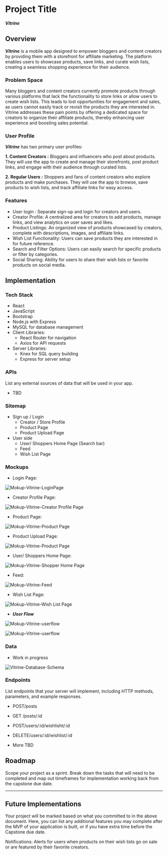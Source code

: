 # Project Title

**_Vitrine_**

## Overview

**_Vitrine_** is a mobile app designed to empower bloggers and content creators by providing them with a storefront for affiliate marketing. The platform enables users to showcase products, save links, and curate wish lists, creating a seamless shopping experience for their audience.

### Problem Space

Many bloggers and content creators currently promote products through various platforms that lack the functionality to store links or allow users to create wish lists. This leads to lost opportunities for engagement and sales, as users cannot easily track or revisit the products they are interested in. Vitrine addresses these pain points by offering a dedicated space for creators to organize their affiliate products, thereby enhancing user experience and boosting sales potential.

### User Profile

**_Vitrine_** has two primary user profiles:

**1. Content Creators :** Bloggers and influencers who post about products. They will use the app to create and manage their storefronts, post product links, and engage with their audience through curated lists.

**2. Regular Users :** Shoppers and fans of content creators who explore products and make purchases. They will use the app to browse, save products to wish lists, and track affiliate links for easy access.

### Features

- User login : Separate sign-up and login for creators and users.
- Creator Profile: A centralized area for creators to add products, manage links, and view analytics on user saves and likes.
- Product Listings: An organized view of products showcased by creators, complete with descriptions, images, and affiliate links.
- Wish List Functionality: Users can save products they are interested in for future reference.
- Search and Filter Options: Users can easily search for specific products or filter by categories.
- Social Sharing: Ability for users to share their wish lists or favorite products on social media.

## Implementation

### Tech Stack

- React
- JavaScript
- Bootstrap
- Node.js with Express
- MySQL for database management
- Client Libraries:
  - React Router for navigation
  - Axios for API requests
- Server Libraries:
  - Knex for SQL query building
  - Express for server setup

### APIs

List any external sources of data that will be used in your app.

- TBD

### Sitemap

- Sign up / Login
  - Creator / Store Profile
  - Product Page
  - Product Upload Page
- User side
  - User/ Shoppers Home Page (Search bar)
  - Feed
  - Wish List Page

### Mockups

- Login Page:

![Mokup-Vitrine-LoginPage](./src/assets/mockups/Login%20Page.svg)

- Creator Profile Page:

![Mokup-Vitrine-Creator Profile Page](./src/assets/mockups/Creator%20Profile.svg)

- Product Page:

![Mokup-Vitrine-Product Page](./src/assets/mockups/Product%20Page.svg)

- Product Upload Page:

![Mokup-Vitrine-Product Page](./src/assets/mockups/Product%20Upload%20page.svg)

- User/ Shoppers Home Page:

![Mokup-Vitrine-Shopper Home Page](./src/assets/mockups/User%20Home%20Page.svg)

- Feed:

![Mokup-Vitrine-Feed](./src/assets/mockups/User%20Feed.svg)

- Wish List Page:

![Mokup-Vitrine-Wish List Page](./src/assets/mockups/User%20Wishlist.svg)

- **_User Flow_**

![Mokup-Vitrine-userflow](./src/assets/mockups/Userflow_1.svg)

![Mokup-Vitrine-userflow](./src/assets/mockups/Userflow_2.svg)

### Data

- Work in progress

![Vitrine-Database-Schema](./src/assets/db/Untitled.svg)

### Endpoints

List endpoints that your server will implement, including HTTP methods, parameters, and example responses.

- POST/posts
- GET /posts/:id
- POST/users/:id/wishlisht/:id
- DELETE/users/:id/wishlist/:id

- More TBD

## Roadmap

Scope your project as a sprint. Break down the tasks that will need to be completed and map out timeframes for implementation working back from the capstone due date.

---

## Future Implementations

Your project will be marked based on what you committed to in the above document. Here, you can list any additional features you may complete after the MVP of your application is built, or if you have extra time before the Capstone due date.

Notifications: Alerts for users when products on their wish lists go on sale or are featured by their favorite creators.
